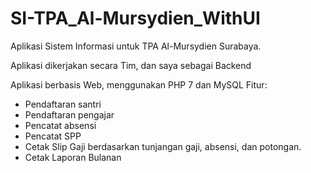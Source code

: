 # SI-TPA_Al-Mursydien_WithUI
Aplikasi Sistem Informasi untuk TPA Al-Mursydien Surabaya.

Aplikasi dikerjakan secara Tim, dan saya sebagai Backend

Aplikasi berbasis Web, menggunakan PHP 7 dan MySQL
Fitur:
* Pendaftaran santri
* Pendaftaran pengajar
* Pencatat absensi
* Pencatat SPP
* Cetak Slip Gaji berdasarkan tunjangan gaji, absensi, dan potongan.
* Cetak Laporan Bulanan
